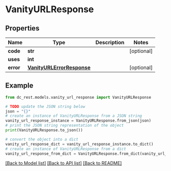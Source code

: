 # VanityURLResponse


## Properties

Name | Type | Description | Notes
------------ | ------------- | ------------- | -------------
**code** | **str** |  | [optional] 
**uses** | **int** |  | 
**error** | [**VanityURLErrorResponse**](VanityURLErrorResponse.md) |  | [optional] 

## Example

```python
from dc_rest.models.vanity_url_response import VanityURLResponse

# TODO update the JSON string below
json = "{}"
# create an instance of VanityURLResponse from a JSON string
vanity_url_response_instance = VanityURLResponse.from_json(json)
# print the JSON string representation of the object
print(VanityURLResponse.to_json())

# convert the object into a dict
vanity_url_response_dict = vanity_url_response_instance.to_dict()
# create an instance of VanityURLResponse from a dict
vanity_url_response_from_dict = VanityURLResponse.from_dict(vanity_url_response_dict)
```
[[Back to Model list]](../README.md#documentation-for-models) [[Back to API list]](../README.md#documentation-for-api-endpoints) [[Back to README]](../README.md)


